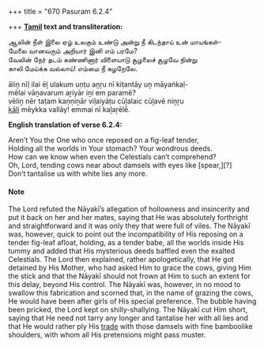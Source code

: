 +++
title = "670 Pasuram 6.2.4"

+++
**[Tamil](/definition/tamil#history "show Tamil definitions") text and transliteration:**

ஆலின் நீள் இலை ஏழ் உலகும் உண்டு அன்று நீ கிடந்தாய் உன் மாயங்கள்-  
மேலை வானவரும் அறியார் இனி எம் பரமே?  
வேலின் நேர் தடம் கண்ணினார் விளையாடு சூழலைச் சூழவே நின்று  
காலி மேய்க்க வல்லாய்! எம்மை நீ கழறேலே.

āliṉ nīḷ ilai ēḻ ulakum uṇṭu aṉṟu nī kiṭantāy uṉ māyaṅkaḷ-  
mēlai vāṉavarum aṟiyār iṉi em paramē?  
vēliṉ nēr taṭam kaṇṇiṉār viḷaiyāṭu cūḻalaic cūḻavē niṉṟu  
[kāli](/definition/kali#history "show kāli definitions") mēykka vallāy! emmai nī kaḻaṟēlē.

**English translation of verse 6.2.4:**

Aren’t You the One who once reposed on a fig-leaf tender,  
Holding all the worlds in Your stomach? Your wondrous deeds.  
How can we know when even the Celestials can’t comprehend?  
Oh, Lord, tending cows near about damsels with eyes like [spear,][?]  
Don’t tantalise us with white lies any more.

#### Note

The Lord refuted the Nāyakī’s allegation of hollowness and insincerity and put it back on her and her mates, saying that He was absolutely forthright and straightforward and it was only they that were full of viles. The Nāyakī was, however, quick to point out the incompatibility of His reposing on a tender fig-leaf afloat, holding, as a tender babe, all the worlds inside His tummy and added that His mysterious deeds baffled even the exalted Celestials. The Lord then explained, rather apologetically, that He got detained by His Mother, who had asked Him to grace the cows, giving Him the stick and that the Nāyakī should not frown at Him to such an extent for this delay, beyond His control. The Nāyakī was, however, in no mood to swallow this fabrication and scorned that, in the name of grazing the cows, He would have been after girls of His special preference. The bubble having been pricked, the Lord kept on shilly-shallying. The Nāyakī cut Him short, saying that He need not tarry any longer and tantalise her with all lies and that He would rather ply His [trade](/definition/trade#history "show trade definitions") with those damsels with fine bamboolike shoulders, with whom all His pretensions might pass muster.


